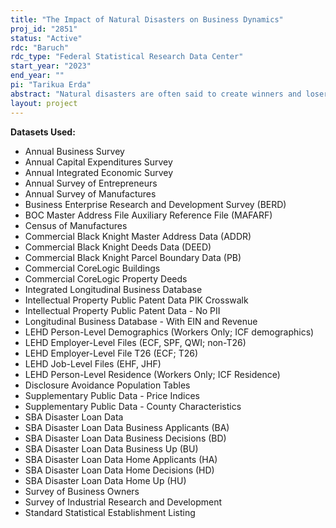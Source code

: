```yaml
---
title: "The Impact of Natural Disasters on Business Dynamics"
proj_id: "2851"
status: "Active"
rdc: "Baruch"
rdc_type: "Federal Statistical Research Data Center"
start_year: "2023"
end_year: ""
pi: "Tarikua Erda"
abstract: "Natural disasters are often said to create winners and losers due to their redistributive effect. Part of this redistribution may occur in the context of firm dynamics--an inherent feature of Schumpeterian creative destruction and of reallocation and growth. Yet, little is known about how (much) exactly natural disasters--exogenous yet powerful forces of destruction--affect firm dynamics, and how federal assistance factors into this process. Our research project aims to address this gap. Our preliminary work using publicly accessible data finds that US counties which experience at least one natural disaster see a pronounced increase in the number of new startups and a very small drop in the total number of businesses within the same year. Moreover, our analyses using the Small Business Administration's disaster assistance data show that disaster loans to businesses are associated with a substantial increase in new business formation, primarily by non-employer businesses. These preliminary results warrant further, detailed inquiry into the impact of disasters on broader business dynamics. Thus, we seek to combine restricted economic data from the US Census Bureau with disaster records from various sources to produce novel estimates of the impact of natural disasters on the number, survival, and productivity of startups and businesses in the US, to describe the heterogeneity and mechanisms of these impacts, as well as to examine the role of federal assistance in recovery. Examining a unique phenomenon at the nexus of disasters and business and labor dynamics, this research agenda stands to contribute meaningfully to the literature on firm dynamics as well as that on the economics of disasters, reallocation, and inequality. Since the frequency and/or intensity of various disasters is expected to increase with climate change, it can also provide policy-relevant insight on disaster management and community resilience."
layout: project
---
```


**Datasets Used:**

  - Annual Business Survey 
  - Annual Capital Expenditures Survey 
  - Annual Integrated Economic Survey 
  - Annual Survey of Entrepreneurs 
  - Annual Survey of Manufactures 
  - Business Enterprise Research and Development Survey (BERD) 
  - BOC Master Address File Auxiliary Reference File (MAFARF) 
  - Census of Manufactures 
  - Commercial Black Knight Master Address Data (ADDR) 
  - Commercial Black Knight Deeds Data (DEED) 
  - Commercial Black Knight Parcel Boundary Data (PB) 
  - Commercial CoreLogic Buildings 
  - Commercial CoreLogic Property Deeds 
  - Integrated Longitudinal Business Database 
  - Intellectual Property Public Patent Data PIK Crosswalk 
  - Intellectual Property Public Patent Data - No PII 
  - Longitudinal Business Database - With EIN and Revenue 
  - LEHD Person-Level Demographics (Workers Only; ICF demographics) 
  - LEHD Employer-Level Files (ECF, SPF, QWI; non-T26) 
  - LEHD Employer-Level File T26 (ECF; T26) 
  - LEHD Job-Level Files (EHF, JHF) 
  - LEHD Person-Level Residence (Workers Only; ICF Residence) 
  - Disclosure Avoidance Population Tables 
  - Supplementary Public Data - Price Indices 
  - Supplementary Public Data - County Characteristics 
  - SBA Disaster Loan Data 
  - SBA Disaster Loan Data Business Applicants (BA) 
  - SBA Disaster Loan Data Business Decisions (BD) 
  - SBA Disaster Loan Data Business Up (BU) 
  - SBA Disaster Loan Data Home Applicants (HA) 
  - SBA Disaster Loan Data Home Decisions (HD) 
  - SBA Disaster Loan Data Home Up (HU) 
  - Survey of Business Owners 
  - Survey of Industrial Research and Development 
  - Standard Statistical Establishment Listing 

